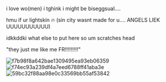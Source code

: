 i love wo(men) i tghink i might be biseggsual....

hmu if ur lightskin 🔥 (sin city wasnt made for u.... ANGELS LIEK UUUUUUUUUUU)

idkkddki what else to put here so um scratches head 

"they just me like me FR!!!!!!!!!"

![f7b98f8a642bae1309495ea93eb06359](https://user-images.githubusercontent.com/116604368/208279500-67685415-2b06-48c8-b909-5fa5f9fe01c2.jpg)
![f74ec93a239df4a7eed6788ff41aba3e](https://user-images.githubusercontent.com/116604368/208279514-8a94517b-b4c3-40f3-86ec-255597de54f9.jpg)
![59bc32f88aa98e0c33569bb55af53842](https://user-images.githubusercontent.com/116604368/208279711-95be3e0b-cfe5-4616-8701-873e61a6a1b4.jpg)
